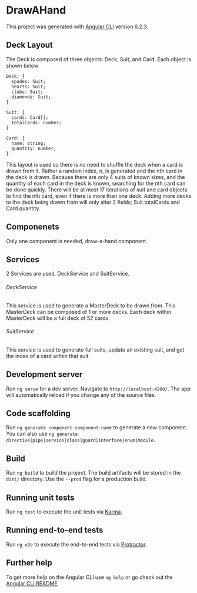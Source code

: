 # DrawAHand

This project was generated with [Angular CLI](https://github.com/angular/angular-cli) version 6.2.3.

## Deck Layout
The Deck is composed of three objects: Deck, Suit, and Card. Each object is shown below
```
Deck: {
  spades: Suit;
  hearts: Suit;
  clubs: Suit;
  diamonds: Suit;
}

Suit: {
  cards: Card[];
  totalCards: number;
}

Card: {
  name: string;
  quantity: number;
}
```
This layout is used so there is no need to shuffle the deck when a card is drawn from it. Rather a random index, n, is generated and the nth card in the deck is drawn. Because there are only 4 suits of known sizes, and the quantity of each card in the deck is known, searching for the nth card can be done quickly. There will be at most 17 iterations of suit and card objects to find the nth card, even if there is more than one deck. Adding more decks to the deck being drawn from will only alter 2 fields; Suit.totalCards and Card.quantity.

## Componenets
Only one component is needed, draw-a-hand component.

## Services
2 Services are used. DeckService and SuitService.

###### DeckService
This service is used to generate a MasterDeck to be drawn from. This MasterDeck can be composed of 1 or more decks. Each deck within MasterDeck will be a full deck of 52 cards.

###### SuitService
This service is used to generate full suits, update an existing suit, and get the index of a card within that suit.

## Development server

Run `ng serve` for a dev server. Navigate to `http://localhost:4200/`. The app will automatically reload if you change any of the source files.

## Code scaffolding

Run `ng generate component component-name` to generate a new component. You can also use `ng generate directive|pipe|service|class|guard|interface|enum|module`.

## Build

Run `ng build` to build the project. The build artifacts will be stored in the `dist/` directory. Use the `--prod` flag for a production build.

## Running unit tests

Run `ng test` to execute the unit tests via [Karma](https://karma-runner.github.io).

## Running end-to-end tests

Run `ng e2e` to execute the end-to-end tests via [Protractor](http://www.protractortest.org/).

## Further help

To get more help on the Angular CLI use `ng help` or go check out the [Angular CLI README](https://github.com/angular/angular-cli/blob/master/README.md).
